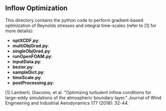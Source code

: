 ## Inflow Optimization 
This directory contains the python code to perform gradient-based optimization of Reynolds stresses and integral time-scales (refer to [1] for more details):
  - **optXCDF.py**:
  - **multiObjGrad.py**:
  - **singleObjGrad.py**:
  - **runOpenFOAM.py**:
  - **inputData.py**: 
  - **bezier.py**:
  - **sampleDict.py**:
  - **timeScale.py**:
  - **postProcessing.py**:

[1] Lamberti, Giacomo, et al. "Optimizing turbulent inflow conditions for large-eddy simulations of the atmospheric boundary layer." Journal of Wind Engineering and Industrial Aerodynamics 177 (2018): 32-44.
